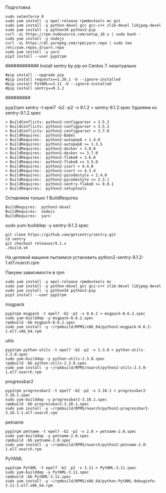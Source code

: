 Подготовка
```
sudo setenforce 0
sudo yum install -y epel-release rpmdevtools mc git
sudo yum install -y python-devel gcc gcc-c++ zlib-devel libjpeg-devel 
sudo yum install -y python34 python3-pip 
curl -sL https://rpm.nodesource.com/setup_10.x | sudo bash -
sudo yum install -y nodejs
curl -sL https://dl.yarnpkg.com/rpm/yarn.repo | sudo tee /etc/yum.repos.d/yarn.repo
sudo yum install -y yarn
pip3 install --user pyp2rpm
```

############ Install sentry by pip on Centos 7. неактуально
```
#pip install --upgrade pip
#pip install requests==2.20.1 -U --ignore-installed
#pip install PyYAML==3.11 -U --ignore-installed
#pip install sentry==9.1.2
```
######### 

pyp2rpm sentry -t epel7 -b2 -p2 -v 9.1.2 > sentry-9.1.2.spec
Удаляем из sentry-9.1.2.spec
```
< BuildConflicts: python2-configparser = 3.5.2
< BuildConflicts: python2-configparser = 3.5.3
< BuildConflicts: python2-configparser = 3.7.0
< BuildRequires:  python2-Babel
< BuildRequires:  python2-autopep8 < 1.4.0
< BuildRequires:  python2-autopep8 >= 1.3.5
< BuildRequires:  python2-docker < 3.8.0
< BuildRequires:  python2-docker >= 3.7.0
< BuildRequires:  python2-flake8 < 3.6.0
< BuildRequires:  python2-flake8 >= 3.5.0
< BuildRequires:  python2-isort < 4.4.0
< BuildRequires:  python2-isort >= 4.3.4
< BuildRequires:  python2-pycodestyle < 2.4.0
< BuildRequires:  python2-pycodestyle >= 2.3.1
< BuildRequires:  python2-sentry-flake8 >= 0.0.1
< BuildRequires:  python2-setuptools
```

Оставляем только 1 BuildRequires
```
BuildRequires:  python2-devel
BuildRequires:  nodejs
BuildRequires:  yarn
```

sudo yum-builddep -y sentry-9.1.2.spec


```
git clone https://github.com/getsentry/sentry.git
cd sentry
git checkout releases/9.1.x
./build.sh
```

На целевой машине пытаемся установить python2-sentry-9.1.2-1.el7.noarch.rpm

Пакуем зависимости в rpm
```
sudo yum install -y epel-release rpmdevtools mc
sudo yum install -y python-devel gcc gcc-c++ zlib-devel libjpeg-devel 
sudo yum install -y python34 python3-pip 
pip3 install --user pyp2rpm
```

msgpack
```
pyp2rpm msgpack -t epel7 -b2 -p2 -v 0.6.2 > msgpack-0.6.2.spec
sudo yum-builddep -y msgpack-0.6.2.spec 
rpmbuild -bb msgpack-0.6.2.spec 
sudo yum install -y ~/rpmbuild/RPMS/x86_64/python2-msgpack-0.6.2-1.el7.x86_64.rpm
```

utils
```
pyp2rpm python-utils -t epel7 -b2 -p2 -v 2.3.0 > python-utils-2.3.0.spec
sudo yum-builddep -y python-utils-2.3.0.spec 
rpmbuild -bb python-utils-2.3.0.spec 
sudo yum install -y ~/rpmbuild/RPMS/noarch/python2-utils-2.3.0-1.el7.noarch.rpm 
```

progressbar2
```
pyp2rpm progressbar2 -t epel7 -b2 -p2 -v 3.10.1 > progressbar2-3.10.1.spec
sudo yum-builddep -y progressbar2-3.10.1.spec 
rpmbuild -bb progressbar2-3.10.1.spec 
sudo yum install -y ~/rpmbuild/RPMS/noarch/python2-progressbar2-3.10.1-1.el7.noarch.rpm
```

petname
```
pyp2rpm petname -t epel7 -b2 -p2 -v 2.0 > petname-2.0.spec
sudo yum-builddep -y petname-2.0.spec 
rpmbuild -bb petname-2.0.spec 
sudo yum install -y ~/rpmbuild/RPMS/noarch/python2-petname-2.0-1.el7.noarch.rpm
```

PyYAML
```
pyp2rpm PyYAML -t epel7 -b2 -p2 -v 3.11 > PyYAML-3.11.spec
sudo yum-builddep -y PyYAML-3.11.spec 
rpmbuild -bb PyYAML-3.11.spec
sudo yum install -y ~/rpmbuild/RPMS/x86_64/python-PyYAML-debuginfo-3.11-1.el7.x86_64.rpm
```
